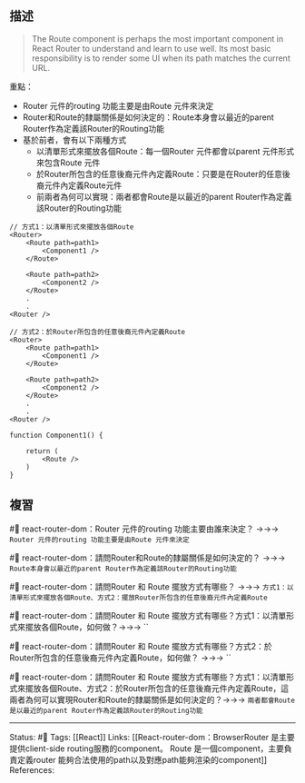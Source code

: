 ## 描述


> The Route component is perhaps the most important component in React Router to understand and learn to use well. Its most basic responsibility is to render some UI when its path matches the current URL.


重點：
- Router 元件的routing 功能主要是由Route 元件來決定
- Router和Route的隸屬關係是如何決定的：Route本身會以最近的parent Router作為定義該Router的Routing功能
- 基於前者，會有以下兩種方式
	- 以清單形式來擺放各個Route：每一個Router 元件都會以parent 元件形式來包含Route 元件
	- 於Router所包含的任意後裔元件內定義Route：只要是在Router的任意後裔元件內定義Route元件
	- 前兩者為何可以實現：兩者都會Route是以最近的parent Router作為定義該Router的Routing功能
```
// 方式1：以清單形式來擺放各個Route
<Router>
	<Route path=path1>
		<Component1 />
	</Route>
	
	<Route path=path2>
		<Component2 />
	</Route>
	.
	.
<Router />
```

```
// 方式2：於Router所包含的任意後裔元件內定義Route
<Router>
	<Route path=path1>
		<Component1 />
	</Route>
	
	<Route path=path2>
		<Component2 />
	</Route>
	.
	.
<Router />
```

```
function Component1() {

	return (
		<Route />
	)
}
```
## 複習

#🧠 react-router-dom：Router 元件的routing 功能主要由誰來決定？ ->->-> `Router 元件的routing 功能主要是由Route 元件來決定`
<!--SR:!2022-11-17,10,250-->

#🧠 react-router-dom：請問Router和Route的隸屬關係是如何決定的？ ->->-> `Route本身會以最近的parent Router作為定義該Router的Routing功能`
<!--SR:!2022-12-12,26,250-->

#🧠 react-router-dom：請問Router 和 Route 擺放方式有哪些？ ->->-> `方式1：以清單形式來擺放各個Route、方式2：擺放Router所包含的任意後裔元件內定義Route`
<!--SR:!2022-11-17,10,250-->

#🧠 react-router-dom：請問Router 和 Route 擺放方式有哪些？方式1：以清單形式來擺放各個Route，如何做？->->-> ``
<!--SR:!2022-12-12,26,250-->


#🧠 react-router-dom：請問Router 和 Route 擺放方式有哪些？方式2：於Router所包含的任意後裔元件內定義Route，如何做？ ->->-> ``
<!--SR:!2022-11-17,10,250-->

#🧠 react-router-dom：請問Router 和 Route 擺放方式有哪些？方式1：以清單形式來擺放各個Route、方式2：於Router所包含的任意後裔元件內定義Route，這兩者為何可以實現Router和Route的隸屬關係是如何決定的？->->-> `兩者都會Route是以最近的parent Router作為定義該Router的Routing功能`
<!--SR:!2022-11-17,10,250-->



---
Status: #🌱 
Tags:
[[React]]
Links:
[[React-router-dom：BrowserRouter 是主要提供client-side routing服務的component。 Route 是一個component，主要負責定義router 能夠合法使用的path以及對應path能夠渲染的component]]
References: